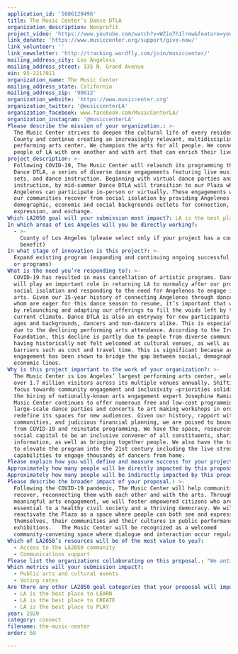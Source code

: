 ```yaml
---
application_id: '5606129496'
title: The Music Center’s Dance DTLA
organization_description: Nonprofit
project_video: 'https://www.youtube.com/watch?v=WZio7h1lrew&feature=youtu.be'
link_donate: 'https://www.musiccenter.org/support/give-now/'
link_volunteer: ''
link_newsletter: 'http://tracking.wordfly.com/join/musiccenter/'
mailing_address_city: Los Angeless
mailing_address_street: 135 N. Grand Avenue
ein: 95-2217011
organization_name: The Music Center
mailing_address_state: California
mailing_address_zip: '90012'
organization_website: 'https://www.musiccenter.org'
organization_twitter: '@musiccenterLA'
organization_facebook: www.facebook.com/MusicCenterLA/
organization_instagram: '@musiccenterLA'
Please describe the mission of your organization.: >-
  The Music Center strives to deepen the cultural life of every resident of LA
  County and continue creating an increasingly relevant, multidisciplinary
  performing arts center. We champion the arts for all people. We connect the
  people of LA with one another and with art that can enrich their lives.
project_description: >-
  Following COVID-19, The Music Center will relaunch its programming through
  Dance DTLA, a series of diverse dance engagements featuring live music, DJ
  sets, and dance instruction. Beginning with virtual dance parties and dance
  instruction, by mid-summer Dance DTLA will transition to our Plaza where
  Angelenos can participate in-person or virtually. These engagements will help
  our communities recover from social isolation by providing Angelenos from all
  demographic, economic and social backgrounds outlets for connection,
  expression, and exchange.
Which LA2050 goal will your submission most impact?: LA is the best place to CONNECT
In which areas of Los Angeles will you be directly working?:
  - >-
    County of Los Angeles (please select only if your project has a countywide
    benefit)
In what stage of innovation is this project?: >-
  Expand existing program (expanding and continuing ongoing successful projects
  or programs)
What is the need you’re responding to?: >-
  COVID-19 has resulted in mass cancellation of artistic programs. Dance DTLA
  will play an important role in returning LA to normalcy after our prolonged
  social isolation and responding to the need for Angelenos to engage in the
  arts. Given our 15-year history of connecting Angelenos through dance, many of
  whom are eager for this dance season to resume, it’s important that we respond
  by relaunching and adapting our offerings to fill the voids left by the
  current climate. Dance DTLA is also an entryway for new participants of all
  ages and backgrounds, dancers and non-dancers alike. This is especially true
  due to the declining performing arts attendance. According to the Irvine
  Foundation, this decline is partly due to people from diverse communities
  having historically not felt welcomed at cultural venues, as well as facing
  barriers such as cost and travel time. This is significant because arts
  engagement has been shown to bridge the gap between social, demographic, and
  economic lines.
Why is this project important to the work of your organization?: >-
  The Music Center is Los Angeles’ largest performing arts center, welcoming
  over 1.7 million visitors across its multiple venues annually. Shifting its
  focus towards community engagement and inclusivity —priorities solidified with
  the hiring of nationally-known arts engagement expert Josephine Ramirez — The
  Music Center continues to offer numerous free and low-cost programming from
  large-scale dance parties and concerts to art making workshops in order to
  redefine its spaces for new audiences. Given our history, rapport with
  communities, and judicious financial planning, we are poised to bounce back
  from COVID-19 and reinstate programming. We have the space, resources, and
  social capital to be an inclusive convener of all constituents, sharing
  information, as well as bringing together people. We also have the technology
  to elevate the program into the 21st century including the live streaming
  capabilities to engage thousands of dancers from home.
Please explain how you will define and measure success for your project.: "The Music Center envisions a festive series of dance engagement both on the Plaza and digitally throughout the summer and into the fall.  We will measure success based on the following assessments:\n•\tAudience turn-out: We anticipate serving at least 20,000 community participants (10,000 community participants on the Plaza and 10,000 community participants digitally)\n•\tAudience Satisfaction & Knowledge via Surveys: In-person and online surveys will assess participant experience as well as demographics\n•\tProduction of diverse and eclectic content: The Music Center will provide an eclectic range of dance genres that highlights the diversity of Los Angeles (Salsa, Funk, Reggaeton, etc.)\n\nTo help The Music Center remain in the vanguard of innovation in serving the public and creating relevant dance programming, we also hope to discover and assess through our surveys: \na) the impact of this new engagement during a time when the need for engagement has increased\nb) how social distancing has impacted an art form – in this case, dance and dancing socially – which typically has been practiced in relatively close social contact; and \nc) how physical distancing has changed our relationship to public space resulting in newly adopted behaviors in public built environments."
Approximately how many people will be directly impacted by this proposal?: '20000'
Approximately how many people will be indirectly impacted by this proposal?: '0'
Please describe the broader impact of your proposal.: >-
  Following the COVID-19 pandemic, The Music Center will help communities
  recover, reconnecting them with each other and with the arts. Through
  meaningful arts engagement, we will foster empowered citizens who are
  essential to a healthy civil society and a thriving democracy. We will
  reactivate the Plaza as a space where people can both see and express
  themselves, their communities and their cultures in public performances and
  exhibitions.   The Music Center will be recognized as a welcomed
  community-convening space where dialogue and interaction occur regularly.
Which of LA2050’s resources will be of the most value to you?:
  - Access to the LA2050 community
  - Communications support
Please list the organizations collaborating on this proposal.: "We anticipate the return of the following Dance DTLA teaching artist-partners (listed alongside the length of their tenure with The Music Center):\n1.\tRick Dominguez (aka DJ Rick) – Line Dance & Two Step, 12+ years;\n2.\tLeslie Ferreira – Salsa, Bachata, and Cumbia, 10+ years;\n3.\tFransini Giraldo – Samba, 8+ years;\n4.\tIlona Glinarsky – Argentine Tango, 10+ years;\n5.\tBrandon Juezan – Hip-Hop and Funk, one year; \n6.\tChuck Maa – K-Pop, one year;\n7.\tAchinta S. McDaniel – Bollywood, 12+ years;\n8.\tAndrew Vaca – Disco, 80’s and 90s, 13+ years.\n\nIn addition, we expect collaboration in the form of financial support from past funders such as Bank of America and the Korean Cultural Center. We are also bringing civic partners including the League of Women’s Voters and the Los Angeles County Registrar in order to supplement our dance engagements with voter registration and voting informational booths."
Which metrics will your submission impact?:
  - Public arts and cultural events
  - Voting rates
Are there any other LA2050 goal categories that your proposal will impact?:
  - LA is the best place to LEARN
  - LA is the best place to CREATE
  - LA is the best place to PLAY
year: 2020
category: connect
filename: the-music-center
order: 60

---
```

